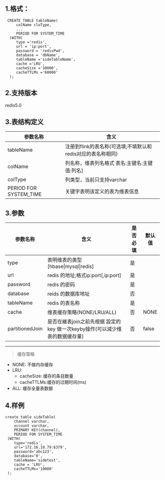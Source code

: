 
## 1.格式：
```
 CREATE TABLE tableName(
     colName cloType,
     ...
     PERIOD FOR SYSTEM_TIME
  )WITH(
     type ='redis',
     url = 'ip:port',
     password = 'redisPwd',
     database = 'dbName',
     tableName ='sideTableName',
     cache ='LRU',
     cacheSize ='10000',
     cacheTTLMs ='60000'
  );
```
## 2.支持版本
 redis5.0

## 3.表结构定义
   
|参数名称|含义|
|----|---|
| tableName | 注册到flink的表名称(可选填;不填默认和redis对应的表名称相同)|
| colName | 列名称，维表列名格式 表名:主键名:主键值:列名]|
| colType | 列类型，当前只支持varchar|
| PERIOD FOR SYSTEM_TIME | 关键字表明该定义的表为维表信息|
  
## 3.参数

|参数名称|含义|是否必填|默认值|
|----|---|---|----|
| type | 表明维表的类型[hbase&#124;mysql&#124;redis]|是||
| url | redis 的地址;格式ip:port[,ip:port]|是||
| password | redis 的密码 |是||
| database | reids 的数据库地址|否||
| tableName | redis 的表名称|是||
| cache | 维表缓存策略(NONE/LRU/ALL)|否|NONE|
| partitionedJoin | 是否在維表join之前先根据 設定的key 做一次keyby操作(可以減少维表的数据缓存量)|否|false|

--------------
> 缓存策略
  * NONE: 不做内存缓存
  * LRU:
    * cacheSize: 缓存的条目数量
    * cacheTTLMs:缓存的过期时间(ms)
  * ALL: 缓存全量表数据

## 4.样例
```
create table sideTable(
    channel varchar,
    xccount varchar,
    PRIMARY KEY(channel),
    PERIOD FOR SYSTEM_TIME
 )WITH(
    type='redis',
    url='172.16.10.79:6379',
    password='abc123',
    database='0',
    tableName='sidetest',
    cache = 'LRU',
    cacheTTLMs='10000'
 );

```


